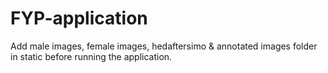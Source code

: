 # FYP-application

Add male images, female images, hedaftersimo & annotated images folder in static before running the application.